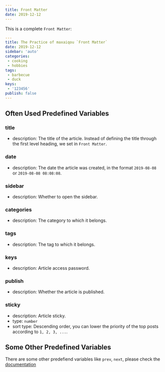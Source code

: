 ```yaml
---
title: Front Matter
date: 2019-12-12
---
```


This is a complete `Front Matter`:

```yaml
---
title: The Practice of maxaiqou `Front Matter`
date: 2019-12-12
sidebar: 'auto'
categories:
 - cooking
 - hobbies
tags:
 - barbecue
 - duck
keys:
 - '123456'
publish: false
---
```

## Often Used Predefined Variables

### title

- description: The title of the article. Instead of defining the title through the first level heading, we set in `Front Matter`.

### date

- description: The date the article was created, in the format `2019-08-08` or `2019-08-08 08:08:08`.

### sidebar

- description: Whether to open the sidebar.

### categories

- description: The category to which it belongs.

### tags

- description: The tag to which it belongs.

### keys

- description: Article access password.

### publish

- description: Whether the article is published.

### sticky <Badge text="1.1.2+" />

- description: Article sticky.
- type: `number`
- sort type: Descending order, you can lower the priority of the top posts according to `1, 2, 3, ...`.

## Some Other Predefined Variables

There are some other predefiend variables like `prev`, `next`, please check the [documentation](https://vuepress.vuejs.org/guide/frontmatter.html#alternative-frontmatter-formats)